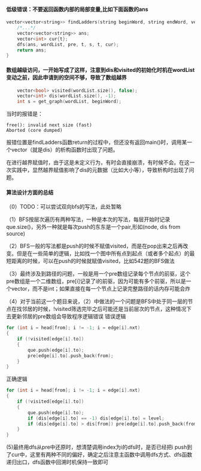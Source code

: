 #### 低级错误：不要返回函数内部的局部变量,比如下面函数的ans
```C++
vector<vector<string>> findLadders(string beginWord, string endWord, vector<string>& wordList) {
    /*...*/
    vector<vector<string>> ans;
    vector<int> cur{t};
    dfs(ans, wordList, pre, t, s, t, cur);
    return ans;
}
```

#### 数组越级访问，一开始写成了这样，注意到dis和visited的初始化时机在wordList变动之前，因此申请到的空间不够，导致了数组越界
```C++
    vector<bool> visited(wordList.size(), false);
    vector<int> dis(wordList.size(), -1);        
    int s = get_graph(wordList, beginWord);
```
当时的报错是：
```
free(): invalid next size (fast)
Aborted (core dumped)
```
报错位置是findLadders函数return的过程中，但还没有返回main()时，调用某一个vector（就是dis）的析构函数时出现了问题。

在进行越界赋值时，由于这是未定义行为，有时会直接崩溃，有时候不会。在这一次实践中，显然越界赋值影响了dis的元数据（比如大小等），导致析构时出现了问题。


#### 算法设计方面的总结
（0）TODO：可以尝试双向bfs的写法，此处暂略

（1）BFS按层次遍历有两种写法，一种是本次的写法，每层开始时记录que.size()，另外一种就是每次push的东东是一个pair,形如(node, dis from source)

（2）BFS一般的写法都是push的时候不赋值visited，而是在pop出来之后再改变。但是在一些简单的逻辑，比如找一个图中所有点到起点（或者多个起点）的最短距离的时候，可以在push的时候就赋值visited，比如542题的BFS做法

（3）最终涉及到路径的问题，一般是用一个pre数组记录每个节点的前驱，这个pre数组是一个二维数组，pre[i]记录了i的前驱，因为可能有多个前驱，所以是一个vector<int>，而不是int；如果直接在每一个节点上记录完整路径的话内存可能会炸

（4）对于当前这一个题目来说，（2）中做法的一个问题是BFS中处于同一层的节点在找邻居的时候，!visited筛选完毕之后可能还是当前层次的节点，这种情况下去更新邻居的pre数组会导致程序逻辑错误
错误逻辑
```C++  
for (int i = head[from]; i != -1; i = edge[i].nxt)
{
    if (!visited[edge[i].to])
    {
        que.push(edge[i].to);
        pre[edge[i].to].push_back(from);
    }
}
```
正确逻辑
```C++
for (int i = head[from]; i != -1; i = edge[i].nxt)
{
    if (!visited[edge[i].to])
    {
        que.push(edge[i].to);
        if (dis[edge[i].to] == -1) dis[edge[i].to] = level;
        if (dis[edge[i].to] > dis[from]) pre[edge[i].to].push_back(from);
    }
}
```

(5)最终用dfs从pre中还原时，想清楚调用index为i的dfs时，是否已经把i push到了cur中，这里有两种不同的偏好，确定之后注意主函数中调用dfs方式、dfs函数递归出口，dfs函数中回溯时机保持一致即可
